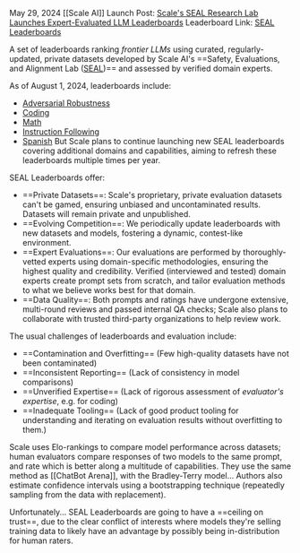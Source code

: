 May 29, 2024
[[Scale AI]]
Launch Post: [Scale's SEAL Research Lab Launches Expert-Evaluated LLM Leaderboards](https://scale.com/blog/leaderboard)
Leaderboard Link: [SEAL Leaderboards](https://scale.com/leaderboard)

A set of leaderboards ranking *frontier LLMs* using curated, regularly-updated, private datasets developed by Scale AI's ==Safety, Evaluations, and Alignment Lab ([SEAL](https://scale.com/blog/safety-evaluations-alignment-lab))== and assessed by verified domain experts.

As of August 1, 2024, leaderboards include:
- [Adversarial Robustness](https://scale.com/leaderboard/adversarial_robustness)
- [Coding](https://scale.com/leaderboard/coding)
- [Math](https://scale.com/leaderboard/math)
- [Instruction Following](https://scale.com/leaderboard/instruction_following)
- [Spanish](https://scale.com/leaderboard/spanish)
But Scale plans to continue launching new SEAL leaderboards covering additional domains and capabilities, aiming to refresh these leaderboards multiple times per year.

SEAL Leaderboards offer:
- ==Private Datasets==: Scale's proprietary, private evaluation datasets can't be gamed, ensuring unbiased and uncontaminated results. Datasets will remain private and unpublished.
- ==Evolving Competition==: We periodically update leaderboards with new datasets and models, fostering a dynamic, contest-like environment.
- ==Expert Evaluations==: Our evaluations are performed by thoroughly-vetted experts using domain-specific methodologies, ensuring the highest quality and credibility. Verified (interviewed and tested) domain experts create prompt sets from scratch, and tailor evaluation methods to what we believe works best for that domain.
- ==Data Quality==: Both prompts and ratings have undergone extensive, multi-round reviews and passed internal QA checks; Scale also plans to collaborate with trusted third-party organizations to help review work.

The usual challenges of leaderboards and evaluation include:
- ==Contamination and Overfitting== (Few high-quality datasets have not been contaminated)
- ==Inconsistent Reporting== (Lack of consistency in model comparisons)
- ==Unverified Expertise== (Lack of rigorous assessment of *evaluator's expertise*, e.g. for coding)
- ==Inadequate Tooling== (Lack of good product tooling for understanding and iterating on evaluation results without overfitting to them.)

Scale uses Elo-rankings to compare model performance across datasets; human evaluators compare responses of two models to the same prompt, and rate which is better along a multitude of capabilities. They use the same method as [[ChatBot Arena]], with the Bradley-Terry model... Authors also estimate confidence intervals using a bootstrapping technique (repeatedly sampling from the data with replacement).

Unfortunately... SEAL Leaderboards are going to have a ==ceiling on trust==, due to the clear conflict of interests where models they're selling training data to likely have an advantage by possibly being in-distribution for human raters.